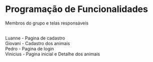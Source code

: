 # Programação de Funcionalidades

Membros do grupo e telas responsáveis <br/><br/>

Luanne - Pagina de cadastro <br/>
Giovani - Cadastro dos animais <br/>
Pedro - Pagina de login <br/>
Vinicius - Pagina inicial e Detalhe dos animais
